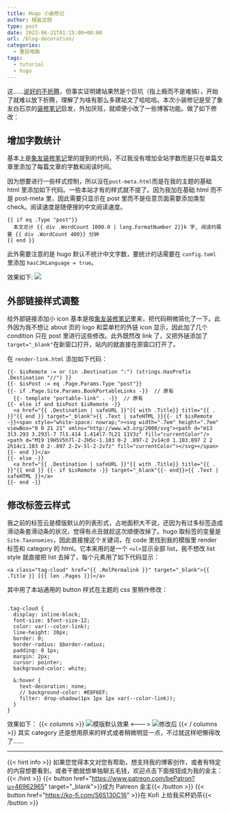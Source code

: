 ```yaml
---
title: Hugo 小装修记
author: 椒盐豆豉
type: post
date: 2023-06-21T01:15:00+00:00
url: /blog-decoration/
categories:
  - 重启电脑
tags:
  - tutorial
  - hugo
---
```


这……[说好的不折腾](../blog-migrate-wordpress-hugo)，但事实证明建站果然是个巨坑（指上瘾而不是难搞），开始了就难以放下折腾，理解了为啥有那么多建站文了哈哈哈。本次小装修记是受了象友白石京的[装修笔记](https://thirdshire.com/post/hugo-stack-renovation/)启发，外加厌班，就顺便小改了一些博客功能。做了如下修改：

<!--more-->

## 增加字数统计
基本上是[象友装修笔记](https://thirdshire.com/post/hugo-stack-renovation/)里的提到的代码，不过我没有增加全站字数而是只在单篇文章里添加了每篇文章的字数和阅读时间。

因为想要进行一些样式控制，所以没在`post-meta.html`而是在我的主题的基础 html 里添加如下代码。一些本站才有的样式就不提了。因为我加在基础 html 而不是 post-meta 里，因此需要只显示在 post 里而不是任意页面需要添加类型 check。阅读速度是随便搜的中文阅读速度。
```
{{ if eq .Type "post"}}
  本文总计 {{ div .WordCount 1000.0 | lang.FormatNumber 2}}k 字, 阅读约需要 {{ div .WordCount 400}} 分钟
{{ end }}
```
此外需要注意的是 hugo 默认不统计中文字数，要统计的话需要在 `config.toml` 里添加 `hasCJKLanguage = true`。

效果如下:
![](https://media.douchi.space/douchi/media_attachments/files/110/581/258/560/737/540/original/264e8b93d8ce6395.png)

## 外部链接样式调整
给外部链接添加小 icon 基本是按[象友装修笔记](https://thirdshire.com/post/hugo-stack-renovation/)里来，把代码稍微简化了一下。此外因为我不想让 about 页的 logo 和菜单栏的外链 icon 显示，因此加了几个 condition 只在 post 里进行这些修改。此外既然改 link 了，又把外链添加了 `target="_blank"`在新窗口打开，站内的就直接在原窗口打开了。

在 `render-link.html` 添加如下代码：

```
{{- $isRemote := or (in .Destination ":") (strings.HasPrefix .Destination "//") }}
{{- $isPost := eq .Page.Params.Type "post"}}
{{- if .Page.Site.Params.BookPortableLinks -}}  // 原有
  {{- template "portable-link" . -}}  // 原有
{{- else if and $isPost $isRemote -}}
  <a href="{{ .Destination | safeURL }}"{{ with .Title}} title="{{ . }}"{{ end }} target="_blank">{{ .Text | safeHTML }}{{- if $isRemote -}}<span style="white-space: nowrap;"><svg width=".7em" height=".7em" viewBox="0 0 21 21" xmlns="http://www.w3.org/2000/svg"><path d="m13 3l3.293 3.293l-7 7l1.414 1.414l7-7L21 11V3z" fill="currentColor"/><path d="M19 19H5V5h7l-2-2H5c-1.103 0-2 .897-2 2v14c0 1.103.897 2 2 2h14c1.103 0 2-.897 2-2v-5l-2-2v7z" fill="currentColor"></svg></span>{{- end }}</a>
{{- else -}}
  <a href="{{ .Destination | safeURL }}"{{ with .Title}} title="{{ . }}"{{ end }} {{- if $isRemote -}} target="_blank"{{- end}}>{{ .Text | safeHTML }}</a>
{{- end -}}
```

## 修改标签云样式
我之前的标签云是模版默认的列表形式，占地面积大不说，还因为有过多标签造成滑动条套滑动条的状况，觉得有点丑就趁这次顺便改掉了。hugo 取标签的变量是 `Site.Taxonomies`，因此直接搜这个关键词，在 code 里找到我的模版里 render 标签和 category 的 html。它本来用的是一个 `<ul>`显示全部 list，我不想改 list style 就直接把 list 去掉了，每个元素用了如下代码显示：
```
<a class="tag-cloud" href="{{ .RelPermalink }}" target="_blank">{{ .Title }} [{{ len .Pages }}]</a>
```
其中用了本站通用的 button 样式在主题的 css 里稍作修改：
```

.tag-cloud {
  display: inline-block;
  font-size: $font-size-12;
  color: var(--color-link);
  line-height: 20px;
  border: 0;
  border-radius: $border-radius;
  padding: 0 1px;
  margin: 2px;
  cursor: pointer;
  background-color: white;

  &:hover {
    text-decoration: none;
    // background-color: #E8F6EF;
    filter: drop-shadow(1px 1px 1px var(--color-link));
  }
}
```
效果如下：
{{< columns >}}
![模版默认效果](https://media.douchi.space/douchi/media_attachments/files/110/581/312/655/772/622/original/b0d93e72fe464e82.png)
<--->
![修改后](https://media.douchi.space/douchi/media_attachments/files/110/581/317/824/909/111/original/d5fe6dced9d29b61.png)
{{< / columns >}}
其实 category 还是想用原来的样式或者稍微明显一点，不过就这样吧懒得改了……

---
{{< hint info >}}
如果您觉得本文对您有帮助，想支持我的博客创作，或者有特定的内容想要看到，或者干脆就想单独聊五毛钱，欢迎点击下面按钮成为我的金主：
{{< /hint >}}
{{< button href="https://www.patreon.com/bePatron?u=46962965" target="_blank">}}成为 Patreon 金主{{< /button >}}
{{< button href="https://ko-fi.com/S6S130C16" >}}在 Kofi 上给我买杯奶茶{{< /button >}}